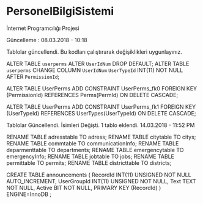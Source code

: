# PersonelBilgiSistemi
İnternet Programcılığı Projesi

Güncelleme : 08.03.2018 - 10:18

Tablolar güncellendi. Bu kodları çalıştırarak değişiklikleri uygunlayınız.

ALTER TABLE `userperms`
	ALTER `UserIdNum` DROP DEFAULT;
ALTER TABLE `userperms`
	CHANGE COLUMN `UserIdNum` `UserTypeId` INT(11) NOT NULL AFTER `PermissionId`;
	
ALTER TABLE UserPerms ADD CONSTRAINT UserPerms_fk0 FOREIGN KEY (PermissionId) REFERENCES Perms(PermId) ON DELETE CASCADE;

ALTER TABLE UserPerms ADD CONSTRAINT UserPerms_fk1 FOREIGN KEY (UserTypeId) REFERENCES UserTypes(UserTypeId) ON DELETE CASCADE;


Tablolar Güncellendi. İsimleri Değişti. 1 tablo eklendi. 14.03.2018 - 11:52 PM

 RENAME TABLE adresstable TO adress;
 RENAME TABLE citytable TO citys;
 RENAME TABLE commtable TO communicationInfo;
 RENAME TABLE deparmenttable TO departments;
 RENAME TABLE emergencytable TO emergencyInfo;
 RENAME TABLE jobtable TO jobs;
 RENAME TABLE permittable TO permits;
 RENAME TABLE districttable TO districts;
 
CREATE TABLE announcements (
	RecordId INT(11) UNSIGNED NOT NULL AUTO_INCREMENT,
	UserGroupId INT(11) UNSIGNED NOT NULL,
	Text TEXT NOT NULL,
	Active BIT NOT NULL,
	PRIMARY KEY (RecordId)
)
ENGINE=InnoDB
;

